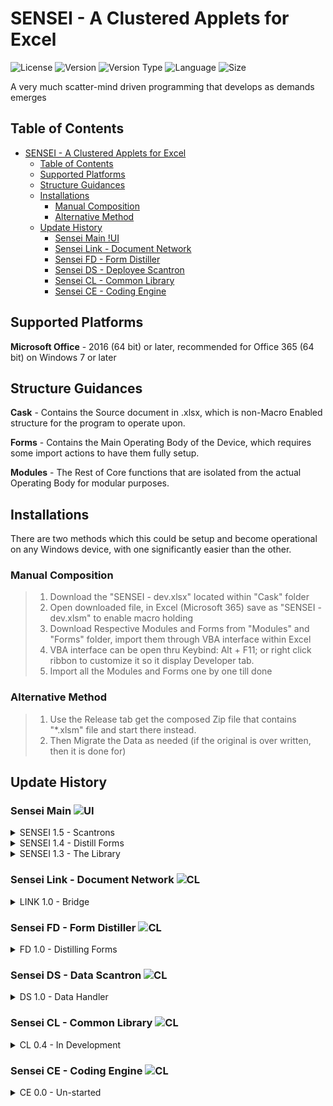 # SENSEI - A Clustered Applets for Excel
![License](https://img.shields.io/badge/License-AGPL%203-BB8FCE?style=flat-square)
![Version](https://img.shields.io/badge/Version-1.5.2-76D754?style=flat-square)
![Version Type](https://img.shields.io/badge/Type-Release--01-16A085?style=flat-square)
![Language](https://img.shields.io/badge/Language-Virtual%20Basic-EB984E?style=flat-square)
![Size](https://img.shields.io/github/languages/code-size/ygyuuffut/Sensei?style=flat-square)

A very much scatter-mind driven programming that develops as demands emerges

## Table of Contents
- [SENSEI - A Clustered Applets for Excel](#sensei---a-clustered-applets-for-excel)
	- [Table of Contents](#table-of-contents)
	- [Supported Platforms](#supported-platforms)
	- [Structure Guidances](#structure-guidances)
	- [Installations](#installations)
		- [Manual Composition](#manual-composition)
		- [Alternative Method](#alternative-method)
	- [Update History](#update-history)
		- [Sensei Main  !UI](#sensei-main--)
		- [Sensei Link - Document Network](#sensei-link---document-network-)
		- [Sensei FD - Form Distiller](#sensei-fd---form-distiller-)
		- [Sensei DS - Deployee Scantron](#sensei-ds---deployee-scantron-)
		- [Sensei CL - Common Library](#sensei-cl---common-library-)
		- [Sensei CE - Coding Engine](#sensei-ce---coding-engine-)


## Supported Platforms
**Microsoft Office** - 2016 (64 bit) or later, recommended for Office 365 (64 bit) on Windows 7 or later

## Structure Guidances

**Cask** -  Contains the Source document in .xlsx, which is non-Macro Enabled structure for the program to operate upon.

**Forms** - Contains the Main Operating Body of the Device, which requires some import actions to have them fully setup.

**Modules** - The Rest of Core functions that are isolated from the actual Operating Body for modular purposes.


## Installations
There are two methods which this could be setup and become operational on any Windows device, with one significantly easier than the other.

### Manual Composition
> 1. Download the "SENSEI - dev.xlsx" located within "Cask" folder
> 2. Open downloaded file, in Excel (Microsoft 365) save as "SENSEI - dev.xlsm" to enable macro holding
> 3. Download Respective Modules and Forms from "Modules" and "Forms" folder, import them through VBA interface within Excel 
> 4. VBA interface can be open thru Keybind: Alt + F11; or right click ribbon to customize it so it display Developer tab.
> 5. Import all the Modules and Forms one by one till done

### Alternative Method
> 1. Use the Release tab get the composed Zip file that contains "*.xlsm" file and start there instead.
> 2. Then Migrate the Data as needed (if the original is over written, then it is done for)


## Update History

### Sensei Main  ![UI](https://img.shields.io/badge/1.5.7-Release-76D754)

<details><summary>SENSEI 1.5 - Scantrons</summary>
<p>

![](https://img.shields.io/badge/1.5.7-424949?style=flat-square)
- Additional Support to display Private information upon request
- Added Support to Misc. entry type

![](https://img.shields.io/badge/1.5.6-424949?style=flat-square)
- Depreciated Reset Function and Replaced with Save and Quit

![](https://img.shields.io/badge/1.5.5-424949?style=flat-square)
- Introduced primitive auto-save function
- Nuke Module is updated to accomodate latest configurations
- Introduced primitive blocking for trust warning upon saving

![](https://img.shields.io/badge/1.5.4-424949?style=flat-square)
- Eliminated Ambiguity in Form tab, altered naming convention for accessibility

![](https://img.shields.io/badge/1.5.3-424949?style=flat-square)
- Main Holder Capacity increased to 300
- Added 1 Additional Amending Type (CMS)

![](https://img.shields.io/badge/1.5.2-424949?style=flat-square)
- Bumped due to Distiller Update
	
![](https://img.shields.io/badge/1.5.1-424949?style=flat-square)
- Optimized Scantron and enable Omit function
  
![](https://img.shields.io/badge/1.5.0-424949?style=flat-square)
- Added Scantron Function
</p>
</details>

<details><summary>SENSEI 1.4 - Distill Forms</summary>
<p>

![](https://img.shields.io/badge/1.4.1-424949?style=flat-square)
- Embedded Links
- Optimized Nuke Function
  
![](https://img.shields.io/badge/1.4.0-424949?style=flat-square)
- Dual Method Data Update
- Data Update by Reminder
- Applied AGPL v3 License
</p>
</details>

<details><summary>SENSEI 1.3 - The Library</summary>
<p>

![](https://img.shields.io/badge/1.3.9-424949?style=flat-square) 
- Data Update by Expiration
- Add clean up function
- free-floating cycle resolution
- Handle free-floating data not associated with ID
- Update Data by import
</p>
</details>

### Sensei Link - Document Network ![CL](https://img.shields.io/badge/1.0.3-Release-76D754)
<details><summary>LINK 1.0 - Bridge</summary>
<p>

![](https://img.shields.io/badge/1.0.3-424949?style=flat-square)
- Embedded Link for Quick Access

![](https://img.shields.io/badge/1.0.2-424949?style=flat-square)
- SENSEI LINK - Bridge between files
  - Link to Modified 114
  - Link to 3R Report
</p>
</details>

### Sensei FD - Form Distiller ![CL](https://img.shields.io/badge/1.2.0-Release-76D754)
<details><summary>FD 1.0 - Distilling Forms</summary>
<p>

![](https://img.shields.io/badge/1.2.0-424949?style=flat-square)
- Added Support to Form 2424

![](https://img.shields.io/badge/1.1.0-424949?style=flat-square)
- Additional Controlls for Form 110

![](https://img.shields.io/badge/1.0.0-424949?style=flat-square)
- SENSEI Form Distller introduction
- Project Form 110
  - trigger Update
  - Page Change
  - Print and Clear the Form
</p>
</details>

### Sensei DS - Data Scantron ![CL](https://img.shields.io/badge/1.2.0-Release-76D754)
<details><summary>DS 1.0 - Data Handler</summary>
<p>

![](https://img.shields.io/badge/1.2.0-424949?style=flat-square)
- Overhaul of elements for future expandibility

![](https://img.shields.io/badge/1.1.0-424949?style=flat-square)
- Changed naming convention for expandibility
- Added Total Count whenever completed data loading
- Enabled Global Printing Config

![](https://img.shields.io/badge/1.0.1-424949?style=flat-square)
- Optimized Function handling speed
- Added Omit function

![](https://img.shields.io/badge/1.0.0-424949?style=flat-square)
- SENSEI Deployee Scantron Introduction
- Full iteration and Data recognition Logic

</p>
</details>

### Sensei CL - Common Library ![CL](https://img.shields.io/badge/0.4.0-Develop-FF4545)
<details><summary>CL 0.4 - In Development</summary>
<p>

![](https://img.shields.io/badge/0.4.0-424949?style=flat-square)
- Allow General Eligibility Look-up
- Laydown GUI
- Laydown Dictionary in forward and backward
- Allow basic lookup
- Allow Specific HDP LCTN Lookup
- Allow Update from DJMS TABLE
</p>
</details>


### Sensei CE - Coding Engine ![CL](https://img.shields.io/badge/0.0.1-Un--Started-888895)
<details><summary>CE 0.0 - Un-started</summary>
<p>

![](https://img.shields.io/badge/Yet%20to%20Start-424949?style=flat-square)
- SENSEI CE - CODING ENGINE THAT NEED TO SOON REPLACE 114 INFINITE
</p>
</details>
